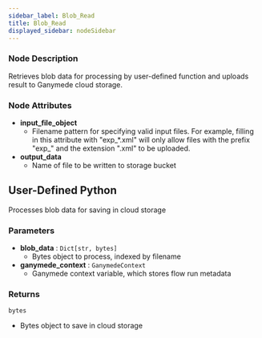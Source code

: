 ```yaml
---
sidebar_label: Blob_Read
title: Blob_Read
displayed_sidebar: nodeSidebar
---
```


### Node Description
Retrieves blob data for processing by user-defined function and uploads
result to Ganymede cloud storage.


### Node Attributes
- **input_file_object**
  - Filename pattern for specifying valid input files.  For example, filling in this attribute with "exp_*.xml" will only allow files with the prefix "exp_" and the extension ".xml" to be uploaded.
- **output_data**
  - Name of file to be written to storage bucket
## User-Defined Python
Processes blob data for saving in cloud storage


### Parameters
- **blob_data** : `Dict[str, bytes]`
    - Bytes object to process, indexed by filename
- **ganymede_context** : `GanymedeContext`
    - Ganymede context variable, which stores flow run metadata


### Returns
`bytes`
  - Bytes object to save in cloud storage